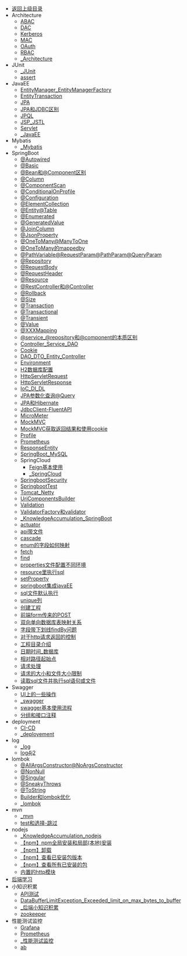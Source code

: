 - [返回上级目录](../_sidebar.md)
- Architecture
    - [ABAC](Architecture/ABAC.md)
    - [DAC](Architecture/DAC.md)
    - [Kerberos](Architecture/Kerberos.md)
    - [MAC](Architecture/MAC.md)
    - [OAuth](Architecture/OAuth.md)
    - [RBAC](Architecture/RBAC.md)
    - [_Architecture](Architecture/_Architecture.md)
- JUnit
    - [_JUnit](JUnit/_JUnit.md)
    - [assert](JUnit/assert.md)
- JavaEE
    - [EntityManager_EntityManagerFactory](JavaEE/EntityManager_EntityManagerFactory.md)
    - [EntityTransaction](JavaEE/EntityTransaction.md)
    - [JPA](JavaEE/JPA.md)
    - [JPA和JDBC区别](JavaEE/JPA和JDBC区别.md)
    - [JPQL](JavaEE/JPQL.md)
    - [JSP_JSTL](JavaEE/JSP_JSTL.md)
    - [Servlet](JavaEE/Servlet.md)
    - [_JavaEE](JavaEE/_JavaEE.md)
- Mybatis
    - [_Mybatis](Mybatis/_Mybatis.md)
- SpringBoot
    - [@Autowired](SpringBoot/@Autowired.md)
    - [@Basic](SpringBoot/@Basic.md)
    - [@Bean和@Component区别](SpringBoot/@Bean和@Component区别.md)
    - [@Column](SpringBoot/@Column.md)
    - [@ComponentScan](SpringBoot/@ComponentScan.md)
    - [@ConditionalOnProfile](SpringBoot/@ConditionalOnProfile.md)
    - [@Configuration](SpringBoot/@Configuration.md)
    - [@ElementCollection](SpringBoot/@ElementCollection.md)
    - [@Entity@Table](SpringBoot/@Entity@Table.md)
    - [@Enumerated](SpringBoot/@Enumerated.md)
    - [@GeneratedValue](SpringBoot/@GeneratedValue.md)
    - [@JoinColumn](SpringBoot/@JoinColumn.md)
    - [@JsonProperty](SpringBoot/@JsonProperty.md)
    - [@OneToMany@ManyToOne](SpringBoot/@OneToMany@ManyToOne.md)
    - [@OneToMany的mappedby](SpringBoot/@OneToMany的mappedby.md)
    - [@PathVariable@RequestParam@PathParam@QueryParam](SpringBoot/@PathVariable@RequestParam@PathParam@QueryParam.md)
    - [@Repository](SpringBoot/@Repository.md)
    - [@RequestBody](SpringBoot/@RequestBody.md)
    - [@RequestHeader](SpringBoot/@RequestHeader.md)
    - [@Resource](SpringBoot/@Resource.md)
    - [@RestController和@Controller](SpringBoot/@RestController和@Controller.md)
    - [@Rollback](SpringBoot/@Rollback.md)
    - [@Size](SpringBoot/@Size.md)
    - [@Transaction](SpringBoot/@Transaction.md)
    - [@Transactional](SpringBoot/@Transactional.md)
    - [@Transient](SpringBoot/@Transient.md)
    - [@Value](SpringBoot/@Value.md)
    - [@XXXMapping](SpringBoot/@XXXMapping.md)
    - [@service_@repository和@component的本质区别](SpringBoot/@service_@repository和@component的本质区别.md)
    - [Controller_Service_DAO](SpringBoot/Controller_Service_DAO.md)
    - [Cookie](SpringBoot/Cookie.md)
    - [DAO_DTO_Entity_Controller](SpringBoot/DAO_DTO_Entity_Controller.md)
    - [Environment](SpringBoot/Environment.md)
    - [H2数据库配置](SpringBoot/H2数据库配置.md)
    - [HttpServletRequest](SpringBoot/HttpServletRequest.md)
    - [HttpServletResponse](SpringBoot/HttpServletResponse.md)
    - [IoC_DI_DL](SpringBoot/IoC_DI_DL.md)
    - [JPA参数化查询@Query](SpringBoot/JPA参数化查询@Query.md)
    - [JPA和Hibernate](SpringBoot/JPA和Hibernate.md)
    - [JdbcClient-FluentAPI](SpringBoot/JdbcClient-FluentAPI.md)
    - [MicroMeter](SpringBoot/MicroMeter.md)
    - [MockMVC](SpringBoot/MockMVC.md)
    - [MockMVC获取返回结果和使用cookie](SpringBoot/MockMVC获取返回结果和使用cookie.md)
    - [Profile](SpringBoot/Profile.md)
    - [Prometheus](SpringBoot/Prometheus.md)
    - [ResponseEntity](SpringBoot/ResponseEntity.md)
    - [SpringBoot_MySQL](SpringBoot/SpringBoot_MySQL.md)
    - SpringCloud
        - [Feign基本使用](SpringBoot/SpringCloud/Feign基本使用.md)
        - [_SpringCloud](SpringBoot/SpringCloud/_SpringCloud.md)
    - [SpringbootSecurity](SpringBoot/SpringbootSecurity.md)
    - [SpringbootTest](SpringBoot/SpringbootTest.md)
    - [Tomcat_Netty](SpringBoot/Tomcat_Netty.md)
    - [UriComponentsBuilder](SpringBoot/UriComponentsBuilder.md)
    - [Validation](SpringBoot/Validation.md)
    - [ValidatorFactory和validator](SpringBoot/ValidatorFactory和validator.md)
    - [_KnowledgeAccumulation_SpringBoot](SpringBoot/_KnowledgeAccumulation_SpringBoot.md)
    - [actuator](SpringBoot/actuator.md)
    - [api带文件](SpringBoot/api带文件.md)
    - [cascade](SpringBoot/cascade.md)
    - [enum的字段如何映射](SpringBoot/enum的字段如何映射.md)
    - [fetch](SpringBoot/fetch.md)
    - [find](SpringBoot/find.md)
    - [properties文件配置不同环境](SpringBoot/properties文件配置不同环境.md)
    - [resource里执行sql](SpringBoot/resource里执行sql.md)
    - [setProperty](SpringBoot/setProperty.md)
    - [springboot集成javaEE](SpringBoot/springboot集成javaEE.md)
    - [sql文件默认执行](SpringBoot/sql文件默认执行.md)
    - [unique列](SpringBoot/unique列.md)
    - [创建工程](SpringBoot/创建工程.md)
    - [前端form传来的POST](SpringBoot/前端form传来的POST.md)
    - [双向单向数据库表映射关系](SpringBoot/双向单向数据库表映射关系.md)
    - [字段带下划线findBy问题](SpringBoot/字段带下划线findBy问题.md)
    - [对于http请求返回的控制](SpringBoot/对于http请求返回的控制.md)
    - [工程目录介绍](SpringBoot/工程目录介绍.md)
    - [日期时间_数据库](SpringBoot/日期时间_数据库.md)
    - [相对路径起始点](SpringBoot/相对路径起始点.md)
    - [请求处理](SpringBoot/请求处理.md)
    - [请求的大小和文件大小限制](SpringBoot/请求的大小和文件大小限制.md)
    - [读取sql文件并执行sql语句或文件](SpringBoot/读取sql文件并执行sql语句或文件.md)
- Swagger
    - [UI上的一些操作](Swagger/UI上的一些操作.md)
    - [_swagger](Swagger/_swagger.md)
    - [swagger基本使用流程](Swagger/swagger基本使用流程.md)
    - [分组和接口注释](Swagger/分组和接口注释.md)
- deployment
    - [CI-CD](deployment/CI-CD.md)
    - [_deployement](deployment/_deployement.md)
- log
    - [_log](log/_log.md)
    - [log4j2](log/log4j2.md)
- lombok
    - [@AllArgsConstructor@NoArgsConstructor](lombok/@AllArgsConstructor@NoArgsConstructor.md)
    - [@NonNull](lombok/@NonNull.md)
    - [@Singular](lombok/@Singular.md)
    - [@SneakyThrows](lombok/@SneakyThrows.md)
    - [@ToString](lombok/@ToString.md)
    - [Builder和lombok优化](lombok/Builder和lombok优化.md)
    - [_lombok](lombok/_lombok.md)
- mvn
    - [_mvn](mvn/_mvn.md)
    - [test和选择-跳过](mvn/test和选择-跳过.md)
- nodejs
    - [_KnowledgeAccumulation_nodejs](nodejs/_KnowledgeAccumulation_nodejs.md)
    - [【npm】npm全局安装和局部(本地)安装](nodejs/【npm】npm全局安装和局部(本地)安装.md)
    - [【npm】卸载](nodejs/【npm】卸载.md)
    - [【npm】查看已安装包版本](nodejs/【npm】查看已安装包版本.md)
    - [【npm】查看所有已安装的包](nodejs/【npm】查看所有已安装的包.md)
    - [内置的http模块](nodejs/内置的http模块.md)
- [后端学习](后端学习.md)
- 小知识积累
    - [API测试](小知识积累/API测试.md)
    - [DataBufferLimitException_Exceeded_limit_on_max_bytes_to_buffer](小知识积累/DataBufferLimitException_Exceeded_limit_on_max_bytes_to_buffer.md)
    - [_后端小知识积累](小知识积累/_后端小知识积累.md)
    - [zookeeper](小知识积累/zookeeper.md)
- 性能测试监控
    - [Grafana](性能测试监控/Grafana.md)
    - [Prometheus](性能测试监控/Prometheus.md)
    - [_性能测试监控](性能测试监控/_性能测试监控.md)
    - [ab](性能测试监控/ab.md)